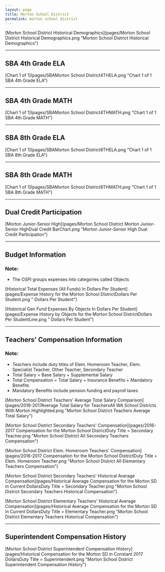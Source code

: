 ```yaml
---
layout: page
title: Morton School District
permalink: morton school district
---
```



[Morton School District Historical Demographics](pages/Morton School District Historical Demographics.png "Morton School District Historical Demographics")

___

## SBA 4th Grade ELA

[Chart 1 of 1](pages/SBAMorton School District4THELA.png "Chart 1 of 1 SBA 4th Grade ELA")


___

## SBA 4th Grade MATH

[Chart 1 of 1](pages/SBAMorton School District4THMATH.png "Chart 1 of 1 SBA 4th Grade MATH")


___

## SBA 8th Grade ELA

[Chart 1 of 1](pages/SBAMorton School District8THELA.png "Chart 1 of 1 SBA 8th Grade ELA")


___

## SBA 8th Grade MATH

[Chart 1 of 1](pages/SBAMorton School District8THMATH.png "Chart 1 of 1 SBA 8th Grade MATH")


___

## Dual Credit Participation

[Morton Junior-Senior High](pages/Morton School District Morton Junior-Senior HighDual Credit BarChart.png "Morton Junior-Senior High Dual Credit Participation")


___

## Budget Information
### Note:
- The OSPI groups expenses into categories called Objects

[Historical Total Expenses (All Funds) In Dollars Per Student](pages/Expense History for the Morton School DistrictDollars Per Student.png " Dollars Per Student")

[Historical Gen Fund Expenses By Objects In Dollars Per Student](pages/Expense History by Objects for the Morton School DistrictDollars Per StudentLine.png " Dollars Per Student")


___

## Teachers' Compensation Information
### Note:
- Teachers include duty titles of Elem. Homeroom Teacher, Elem. Specialist Teacher, Other Teacher, Secondary Teacher
- Total Salary = Base Salary + Supplemental Salary
- Total Compensation = Total Salary + Insurance Benefits + Mandatory Benefits
- Mandatory Benefits include pension funding and payroll taxes

[Morton School District Teachers' Average Total Salary Comparison](pages/2016-2017Average Total Salary for TeachersAll WA School Districts With Morton Highlighted.png "Morton School District Teachers Average Total Salary")

[Morton School District Secondary Teachers' Compensation](pages/2016-2017 Compensation for the Morton School DistrictDuty Title = Secondary Teacher.png "Morton School District All Secondary Teachers Compensation")

[Morton School District Elem. Homeroom Teachers' Compensation](pages/2016-2017 Compensation for the Morton School DistrictDuty Title = Elem. Homeroom Teacher.png "Morton School District All Elementary Teachers Compensation")

[Morton School District Secondary Teachers' Historical Average Compensation](pages/Historical Average Compensation for the Morton SD in Current DollarsDuty Title = Secondary Teacher.png "Morton School District Secondary Teachers Historical Compensation")

[Morton School District Elementary Teachers' Historical Average Compensation](pages/Historical Average Compensation for the Morton SD in Current DollarsDuty Title = Elementary Teacher.png "Morton School District Elementary Teachers Historical Compensation")


___

## Superintendent Compensation History

[Morton School District Superintendent Compensation History](pages/Historical Compensation for the Morton SD in Constant 2017 DollarsDuty Title = Superintendent.png "Morton School District Superintendent Compensation History")

